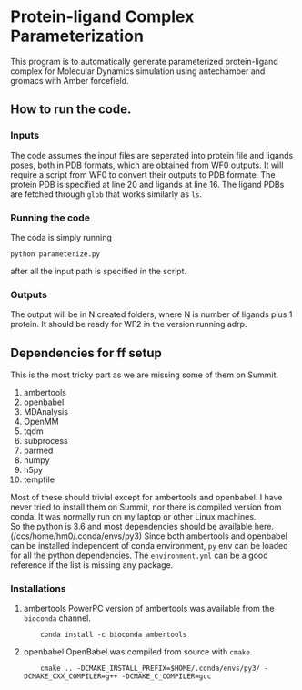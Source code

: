 # Protein-ligand Complex Parameterization 

This program is to automatically generate parameterized protein-ligand complex for Molecular Dynamics simulation using antechamber and gromacs with Amber forcefield.  


## How to run the code. 

### Inputs
The code assumes the input files are seperated into protein file and ligands poses, both in PDB formats, which are obtained from WF0 outputs. It will require a script from WF0 to convert their outputs to PDB formate. The protein PDB is specified at line 20 and ligands at line 16. The ligand PDBs are fetched through `glob` that works similarly as `ls`.  

### Running the code 
The coda is simply running 
```
python parameterize.py
```
after all the input path is specified in the script. 


### Outputs 
The output will be in N created folders, where N is number of ligands plus 1 protein. It should be ready for WF2 in the version running adrp. 

## Dependencies for ff setup 
This is the most tricky part as we are missing some of them on Summit. 
1. ambertools 
1. openbabel
2. MDAnalysis
2. OpenMM
3. tqdm
4. subprocess
5. parmed
6. numpy
7. h5py
8. tempfile 

Most of these should trivial except for ambertools and openbabel. I have never tried to install them on Summit, nor there is compiled version from conda. It was normally run on my laptop or other Linux machines.  
So the python is 3.6 and most dependencies should be available here. (/ccs/home/hm0/.conda/envs/py3) Since both ambertools and openbabel can be installed independent of conda environment, `py` env can be loaded for all the python dependencies. 
The `environment.yml` can be a good reference if the list is missing any package. 

### Installations 
1. ambertools 
    PowerPC version of ambertools was available from the `bioconda` channel. 
    ```
        conda install -c bioconda ambertools
    ```
2. openbabel 
    OpenBabel was compiled from source with `cmake`. 
    ```
        cmake .. -DCMAKE_INSTALL_PREFIX=$HOME/.conda/envs/py3/ -DCMAKE_CXX_COMPILER=g++ -DCMAKE_C_COMPILER=gcc
    ```
